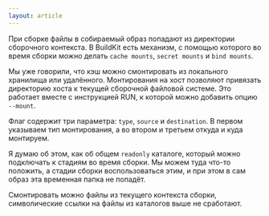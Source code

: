 ```yaml
---
layout: article
---
```


При сборке файлы в собираемый образ попадают из директории сборочного контекста. В BuildKit есть механизм, с помощью которого во время сборки можно делать `cache mounts`, `secret mounts`  и `bind mounts`. 

Мы уже говорили, что кэш можно смонтировать из локального хранилища или удалённого. Монтирования на хост позволяют привязать директорию хоста к текущей сборочной файловой системе. Это работает вместе с инструкцией RUN, к которой можно добавить опцию `--mount`.

Флаг содержит три параметра: `type`, `source` и `destination`. В первом указываем тип монтирования, а во втором и третьем откуда и куда монтируем.

Я думаю об этом, как об общем `readonly` каталоге, который можно подключать к стадиям во время сборки. Мы можем туда что-то положить, а стадии сборки воспользоваться этим, и при этом в сам образ эта временная папка не попадёт. 

Смонтировать можно файлы из текущего контекста сборки, символические ссылки на файлы из каталогов выше не сработают.
